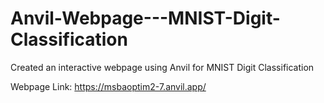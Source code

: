 # Anvil-Webpage---MNIST-Digit-Classification
Created an interactive webpage using Anvil for MNIST Digit Classification

Webpage Link: https://msbaoptim2-7.anvil.app/
